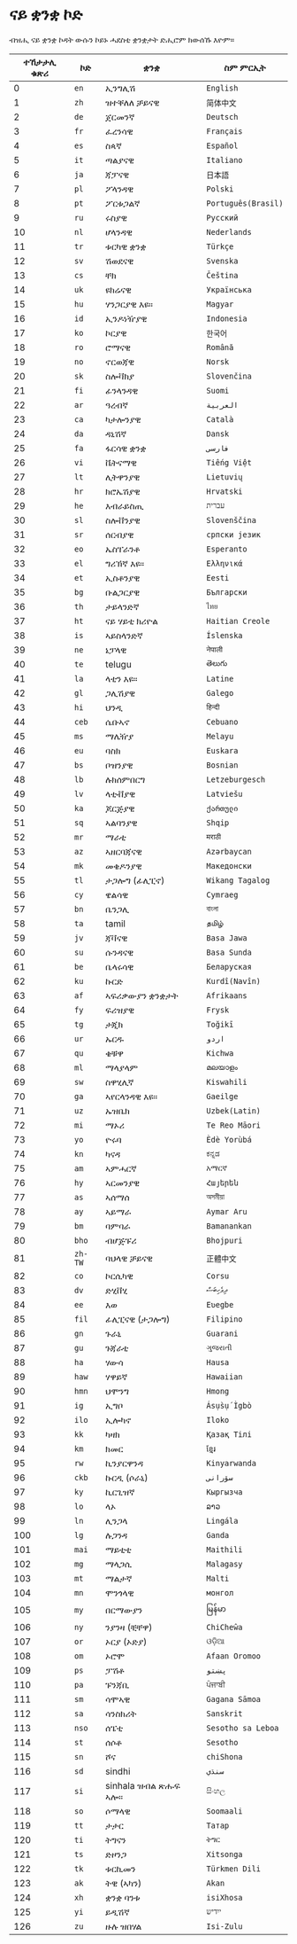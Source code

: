 # ናይ ቋንቋ ኮድ

ብዝሒ ናይ ቋንቋ ኮዳት ውሱን ኮይኑ ሓደስቲ ቋንቋታት ድሒሮም ክውሰኹ እዮም።

| ተኸታታሊ ቁጽሪ | ኮድ | ቋንቋ | ስም ምርኢት |
| - | - | - | - |
| 0 | `en` | ኢንግሊሽ | `English` |
| 1 | `zh` | ዝተቐለለ ቻይናዊ | `简体中文` |
| 2 | `de` | ጀርመንኛ | `Deutsch` |
| 3 | `fr` | ፈረንሳዊ | `Français` |
| 4 | `es` | ስጳኛ | `Español` |
| 5 | `it` | ጣልያናዊ | `Italiano` |
| 6 | `ja` | ጃፓናዊ | `日本語` |
| 7 | `pl` | ፖላንዳዊ | `Polski` |
| 8 | `pt` | ፖርቱጋልኛ | `Português(Brasil)` |
| 9 | `ru` | ሩስያዊ | `Русский` |
| 10 | `nl` | ሆላንዳዊ | `Nederlands` |
| 11 | `tr` | ቱርካዊ ቋንቋ | `Türkçe` |
| 12 | `sv` | ሽወደናዊ | `Svenska` |
| 13 | `cs` | ቸክ | `Čeština` |
| 14 | `uk` | ዩክሬናዊ | `Українська` |
| 15 | `hu` | ሃንጋርያዊ እዩ። | `Magyar` |
| 16 | `id` | ኢንዶነዥያዊ | `Indonesia` |
| 17 | `ko` | ኮርያዊ | `한국어` |
| 18 | `ro` | ሮማናዊ | `Română` |
| 19 | `no` | ኖርወጃዊ | `Norsk` |
| 20 | `sk` | ስሎቫክያ | `Slovenčina` |
| 21 | `fi` | ፊንላንዳዊ | `Suomi` |
| 22 | `ar` | ዓረብኛ | `العربية` |
| 23 | `ca` | ካታሎንያዊ | `Català` |
| 24 | `da` | ዳኒሽኛ | `Dansk` |
| 25 | `fa` | ፋርሳዊ ቋንቋ | `فارسی` |
| 26 | `vi` | ቬትናማዊ | `Tiếng Việt` |
| 27 | `lt` | ሊትዋንያዊ | `Lietuvių` |
| 28 | `hr` | ክሮኤሽያዊ | `Hrvatski` |
| 29 | `he` | እብራይስጢ | `עברית` |
| 30 | `sl` | ስሎቨንያዊ | `Slovenščina` |
| 31 | `sr` | ሰርብያዊ | `српски језик` |
| 32 | `eo` | ኤስፐራንቶ | `Esperanto` |
| 33 | `el` | ግሪኽኛ እዩ። | `Ελληνικά` |
| 34 | `et` | ኢስቶንያዊ | `Eesti` |
| 35 | `bg` | ቡልጋርያዊ | `Български` |
| 36 | `th` | ታይላንድኛ | `ไทย` |
| 37 | `ht` | ናይ ሃይቲ ክሪዮል | `Haitian Creole` |
| 38 | `is` | ኣይስላንድኛ | `Íslenska` |
| 39 | `ne` | ኔፓላዊ | `नेपाली` |
| 40 | `te` | telugu | `తెలుగు` |
| 41 | `la` | ላቲን እዩ። | `Latine` |
| 42 | `gl` | ጋሊሽያዊ | `Galego` |
| 43 | `hi` | ህንዲ | `हिन्दी` |
| 44 | `ceb` | ሴቡኣኖ | `Cebuano` |
| 45 | `ms` | ማሌዥያ | `Melayu` |
| 46 | `eu` | ባስክ | `Euskara` |
| 47 | `bs` | ቦዝንያዊ | `Bosnian` |
| 48 | `lb` | ሉክሰምበርግ | `Letzeburgesch` |
| 49 | `lv` | ላቲቭያዊ | `Latviešu` |
| 50 | `ka` | ጆርጅያዊ | `ქართული` |
| 51 | `sq` | ኣልባንያዊ | `Shqip` |
| 52 | `mr` | ማራቲ | `मराठी` |
| 53 | `az` | ኣዘርባጃናዊ | `Azərbaycan` |
| 54 | `mk` | መቄዶንያዊ | `Македонски` |
| 55 | `tl` | ታጋሎግ (ፊሊፒኖ) | `Wikang Tagalog` |
| 56 | `cy` | ዌልሳዊ | `Cymraeg` |
| 57 | `bn` | ቤንጋሊ | `বাংলা` |
| 58 | `ta` | tamil | `தமிழ்` |
| 59 | `jv` | ጃቫናዊ | `Basa Jawa` |
| 60 | `su` | ሱንዳናዊ | `Basa Sunda` |
| 61 | `be` | ቤላሩሳዊ | `Беларуская` |
| 62 | `ku` | ኩርድ | `Kurdî(Navîn)` |
| 63 | `af` | ኣፍሪቃውያን ቋንቋታት | `Afrikaans` |
| 64 | `fy` | ፍሪዝያዊ | `Frysk` |
| 65 | `tg` | ታጂክ | `Toğikī` |
| 66 | `ur` | ኡርዱ | `اردو` |
| 67 | `qu` | ቄቹዋ | `Kichwa` |
| 68 | `ml` | ማላያላም | `മലയാളം` |
| 69 | `sw` | ስዋሂሊኛ | `Kiswahili` |
| 70 | `ga` | ኣየርላንዳዊ እዩ። | `Gaeilge` |
| 71 | `uz` | ኡዝቤክ | `Uzbek(Latin)` |
| 72 | `mi` | ማኦሪ | `Te Reo Māori` |
| 73 | `yo` | ዮሩባ | `Èdè Yorùbá` |
| 74 | `kn` | ካናዳ | `ಕನ್ನಡ` |
| 75 | `am` | ኣምሓርኛ | `አማርኛ` |
| 76 | `hy` | ኣርመንያዊ | `Հայերեն` |
| 77 | `as` | ኣሰማሰ | `অসমীয়া` |
| 78 | `ay` | ኣይማራ | `Aymar Aru` |
| 79 | `bm` | ባምባራ | `Bamanankan` |
| 80 | `bho` | ብሆጅፑሪ | `Bhojpuri` |
| 81 | `zh-TW` | ባህላዊ ቻይናዊ | `正體中文` |
| 82 | `co` | ኮርሲካዊ | `Corsu` |
| 83 | `dv` | ድሂቨሂ | `ދިވެހިބަސް` |
| 84 | `ee` | እወ | `Eʋegbe` |
| 85 | `fil` | ፊሊፒናዊ (ታጋሎግ) | `Filipino` |
| 86 | `gn` | ጉራኒ | `Guarani` |
| 87 | `gu` | ጉጃራቲ | `ગુજરાતી` |
| 88 | `ha` | ሃውሳ | `Hausa` |
| 89 | `haw` | ሃዋይኛ | `Hawaiian` |
| 90 | `hmn` | ህሞንግ | `Hmong` |
| 91 | `ig` | ኢግቦ | `Ásụ̀sụ́ Ìgbò` |
| 92 | `ilo` | ኢሎካኖ | `Iloko` |
| 93 | `kk` | ካዛክ | `Қазақ Тілі` |
| 94 | `km` | ክመር | `ខ្មែរ` |
| 95 | `rw` | ኪንያርዋንዳ | `Kinyarwanda` |
| 96 | `ckb` | ኩርዲ (ሶራኒ) | `سۆرانی` |
| 97 | `ky` | ኪርጊዝኛ | `Кыргызча` |
| 98 | `lo` | ላኦ | `ລາວ` |
| 99 | `ln` | ሊንጋላ | `Lingála` |
| 100 | `lg` | ሉጋንዳ | `Ganda` |
| 101 | `mai` | ማይቲቲ | `Maithili` |
| 102 | `mg` | ማላጋሲ | `Malagasy` |
| 103 | `mt` | ማልታኛ | `Malti` |
| 104 | `mn` | ሞንጎላዊ | `монгол` |
| 105 | `my` | በርማውያን | `မြန်မာ` |
| 106 | `ny` | ንያንዛ (ቺቸዋ) | `ChiCheŵa` |
| 107 | `or` | ኦርያ (ኦድያ) | `ଓଡ଼ିଆ` |
| 108 | `om` | ኦሮሞ | `Afaan Oromoo` |
| 109 | `ps` | ፓሽቶ | `پښتو` |
| 110 | `pa` | ፑንጃቢ | `ਪੰਜਾਬੀ` |
| 111 | `sm` | ሳሞኣዊ | `Gagana Sāmoa` |
| 112 | `sa` | ሳንስክሪት | `Sanskrit` |
| 113 | `nso` | ሰፔቲ | `Sesotho sa Leboa` |
| 114 | `st` | ሰሶቶ | `Sesotho` |
| 115 | `sn` | ሾና | `chiShona` |
| 116 | `sd` | sindhi | `سنڌي` |
| 117 | `si` | sinhala ዝብል ጽሑፍ ኣሎ። | `සිංහල` |
| 118 | `so` | ሶማላዊ | `Soomaali` |
| 119 | `tt` | ታታር | `Татар` |
| 120 | `ti` | ትግናን | `ትግር` |
| 121 | `ts` | ድዞንጋ | `Xitsonga` |
| 122 | `tk` | ቱርኪመን | `Türkmen Dili` |
| 123 | `ak` | ትዊ (ኣካን) | `Akan` |
| 124 | `xh` | ቋንቋ ባንቱ | `isiXhosa` |
| 125 | `yi` | ይዲሽኛ | `ייִדיש` |
| 126 | `zu` | ዙሉ ዝበሃል | `Isi-Zulu` |